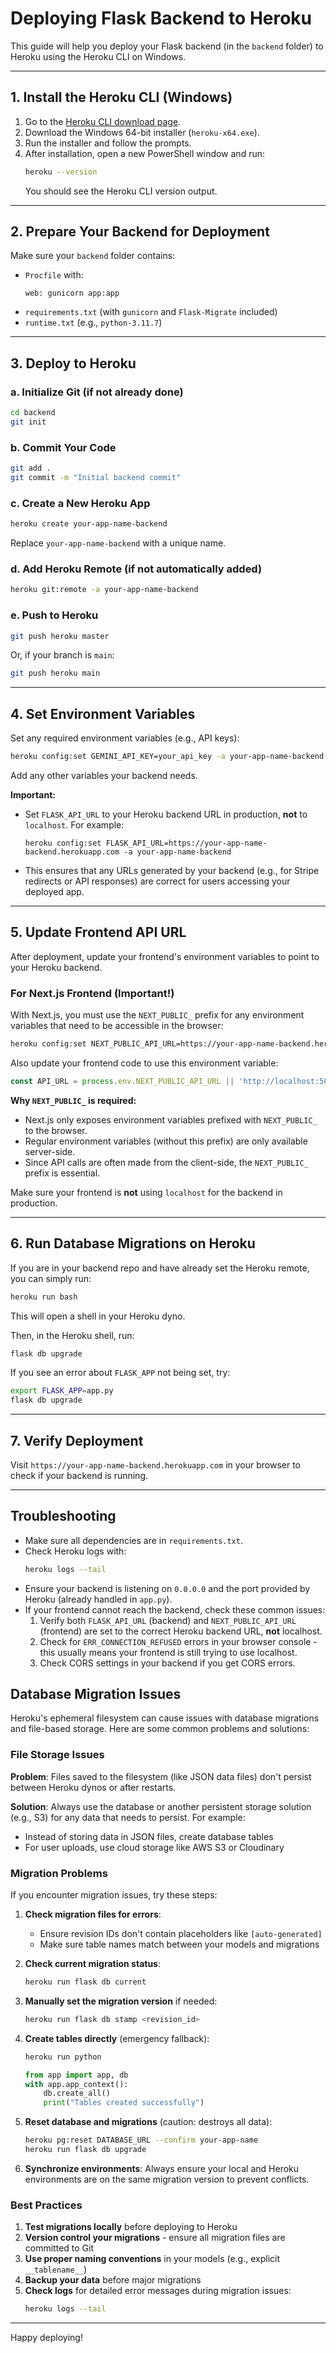 # Deploying Flask Backend to Heroku

This guide will help you deploy your Flask backend (in the `backend` folder) to Heroku using the Heroku CLI on Windows.

---

## 1. Install the Heroku CLI (Windows)

1. Go to the [Heroku CLI download page](https://devcenter.heroku.com/articles/heroku-cli#download-and-install).
2. Download the Windows 64-bit installer (`heroku-x64.exe`).
3. Run the installer and follow the prompts.
4. After installation, open a new PowerShell window and run:
   ```sh
   heroku --version
   ```
   You should see the Heroku CLI version output.

---

## 2. Prepare Your Backend for Deployment

Make sure your `backend` folder contains:
- `Procfile` with:
  ```
  web: gunicorn app:app
  ```
- `requirements.txt` (with `gunicorn` and `Flask-Migrate` included)
- `runtime.txt` (e.g., `python-3.11.7`)

---

## 3. Deploy to Heroku

### a. Initialize Git (if not already done)
```sh
cd backend
git init
```

### b. Commit Your Code
```sh
git add .
git commit -m "Initial backend commit"
```

### c. Create a New Heroku App
```sh
heroku create your-app-name-backend
```
Replace `your-app-name-backend` with a unique name.

### d. Add Heroku Remote (if not automatically added)
```sh
heroku git:remote -a your-app-name-backend
```

### e. Push to Heroku
```sh
git push heroku master
```
Or, if your branch is `main`:
```sh
git push heroku main
```

---

## 4. Set Environment Variables
Set any required environment variables (e.g., API keys):
```sh
heroku config:set GEMINI_API_KEY=your_api_key -a your-app-name-backend
```
Add any other variables your backend needs.

**Important:**
- Set `FLASK_API_URL` to your Heroku backend URL in production, **not** to `localhost`. For example:
  ```
  heroku config:set FLASK_API_URL=https://your-app-name-backend.herokuapp.com -a your-app-name-backend
  ```
- This ensures that any URLs generated by your backend (e.g., for Stripe redirects or API responses) are correct for users accessing your deployed app.

---

## 5. Update Frontend API URL
After deployment, update your frontend's environment variables to point to your Heroku backend.

### For Next.js Frontend (Important!)
With Next.js, you must use the `NEXT_PUBLIC_` prefix for any environment variables that need to be accessible in the browser:

```sh
heroku config:set NEXT_PUBLIC_API_URL=https://your-app-name-backend.herokuapp.com -a your-frontend-app-name
```

Also update your frontend code to use this environment variable:
```javascript
const API_URL = process.env.NEXT_PUBLIC_API_URL || 'http://localhost:5000';
```

**Why `NEXT_PUBLIC_` is required:**
- Next.js only exposes environment variables prefixed with `NEXT_PUBLIC_` to the browser.
- Regular environment variables (without this prefix) are only available server-side.
- Since API calls are often made from the client-side, the `NEXT_PUBLIC_` prefix is essential.

Make sure your frontend is **not** using `localhost` for the backend in production.

---

## 6. Run Database Migrations on Heroku

If you are in your backend repo and have already set the Heroku remote, you can simply run:
```sh
heroku run bash
```
This will open a shell in your Heroku dyno.

Then, in the Heroku shell, run:
```sh
flask db upgrade
```
If you see an error about `FLASK_APP` not being set, try:
```sh
export FLASK_APP=app.py
flask db upgrade
```

---

## 7. Verify Deployment
Visit `https://your-app-name-backend.herokuapp.com` in your browser to check if your backend is running.

---

## Troubleshooting
- Make sure all dependencies are in `requirements.txt`.
- Check Heroku logs with:
  ```sh
  heroku logs --tail
  ```
- Ensure your backend is listening on `0.0.0.0` and the port provided by Heroku (already handled in `app.py`).
- If your frontend cannot reach the backend, check these common issues:
  1. Verify both `FLASK_API_URL` (backend) and `NEXT_PUBLIC_API_URL` (frontend) are set to the correct Heroku backend URL, **not** localhost.
  2. Check for `ERR_CONNECTION_REFUSED` errors in your browser console - this usually means your frontend is still trying to use localhost.
  3. Check CORS settings in your backend if you get CORS errors.

## Database Migration Issues

Heroku's ephemeral filesystem can cause issues with database migrations and file-based storage. Here are some common problems and solutions:

### File Storage Issues

**Problem**: Files saved to the filesystem (like JSON data files) don't persist between Heroku dynos or after restarts.

**Solution**: Always use the database or another persistent storage solution (e.g., S3) for any data that needs to persist. For example:
- Instead of storing data in JSON files, create database tables
- For user uploads, use cloud storage like AWS S3 or Cloudinary

### Migration Problems

If you encounter migration issues, try these steps:

1. **Check migration files for errors**:
   - Ensure revision IDs don't contain placeholders like `[auto-generated]`
   - Make sure table names match between your models and migrations

2. **Check current migration status**:
   ```sh
   heroku run flask db current
   ```

3. **Manually set the migration version** if needed:
   ```sh
   heroku run flask db stamp <revision_id>
   ```

4. **Create tables directly** (emergency fallback):
   ```sh
   heroku run python
   ```
   ```python
   from app import app, db
   with app.app_context():
       db.create_all()
       print("Tables created successfully")
   ```

5. **Reset database and migrations** (caution: destroys all data):
   ```sh
   heroku pg:reset DATABASE_URL --confirm your-app-name
   heroku run flask db upgrade
   ```

6. **Synchronize environments**:
   Always ensure your local and Heroku environments are on the same migration version to prevent conflicts.

### Best Practices

1. **Test migrations locally** before deploying to Heroku
2. **Version control your migrations** - ensure all migration files are committed to Git
3. **Use proper naming conventions** in your models (e.g., explicit `__tablename__`)
4. **Backup your data** before major migrations
5. **Check logs** for detailed error messages during migration issues:
   ```sh
   heroku logs --tail
   ```

---

Happy deploying! 